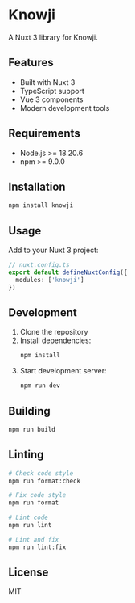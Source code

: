 # Knowji

A Nuxt 3 library for Knowji.

## Features

- Built with Nuxt 3
- TypeScript support
- Vue 3 components
- Modern development tools

## Requirements

- Node.js >= 18.20.6
- npm >= 9.0.0

## Installation

```bash
npm install knowji
```

## Usage

Add to your Nuxt 3 project:

```typescript
// nuxt.config.ts
export default defineNuxtConfig({
  modules: ['knowji']
})
```

## Development

1. Clone the repository
2. Install dependencies:
   ```bash
   npm install
   ```
3. Start development server:
   ```bash
   npm run dev
   ```

## Building

```bash
npm run build
```

## Linting

```bash
# Check code style
npm run format:check

# Fix code style
npm run format

# Lint code
npm run lint

# Lint and fix
npm run lint:fix
```

## License

MIT
